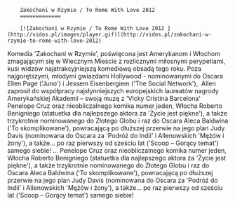 
        Zakochani w Rzymie / To Rome With Love 2012 
        =============
        
        [![Zakochani w Rzymie / To Rome With Love 2012 ](http://vidos.pl/images/player.gif)](http://vidos.pl/zakochani-w-rzymie-to-rome-with-love-2012)
        
        
 Komedia 'Zakochani w Rzymie', poświęcona jest Amerykanom i Włochom zmagającym się w Wiecznym Mieście z rozlicznymi miłosnymi perypetiami, kusi widzów najatrakcyjniejszą komediową obsadą tego roku. Poza najgorętszymi, młodymi gwiazdami Hollywood - nominowanymi do Oscara Ellen Page ('Juno') i Jessem Eisenbergiem ('The Social Network'),  Allen zaprosił do współpracy najsłynniejszych europejskich laureatów nagrody Amerykańskiej Akademii – swoją muzę z 'Vicky Cristina Barcelona' Penelope Cruz oraz nieobliczalnego komika numer jeden, Włocha Roberto Benigniego (statuetka dla najlepszego aktora za 'Życie jest piękne'), a także trzykrotnie nominowanego do Złotego Globu i raz do Oscara Aleca Baldwina ('To skomplikowane'), powracającą po dłuższej przerwie na jego plan Judy Davis (nominowana do Oscara za 'Podróż do Indii' i Allenowskich 'Mężów i żony'), a także… po raz pierwszy od sześciu lat ('Scoop – Gorący temat') samego siebie!   ... Penelope Cruz oraz nieobliczalnego komika numer jeden, Włocha Roberto Benigniego (statuetka dla najlepszego aktora za 'Życie jest piękne'), a także trzykrotnie nominowanego do Złotego Globu i raz do Oscara Aleca Baldwina ('To skomplikowane'), powracającą po dłuższej przerwie na jego plan Judy Davis (nominowana do Oscara za 'Podróż do Indii' i Allenowskich 'Mężów i żony'), a także… po raz pierwszy od sześciu lat ('Scoop – Gorący temat') samego siebie!
    